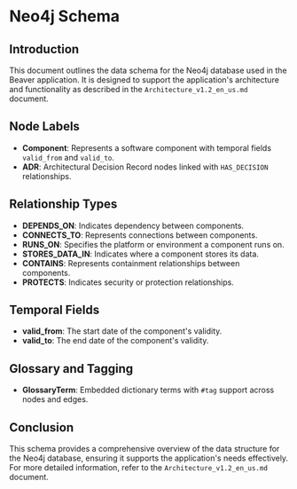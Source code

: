 # Neo4j Schema

## Introduction
This document outlines the data schema for the Neo4j database used in the Beaver application. It is designed to support the application's architecture and functionality as described in the `Architecture_v1.2_en_us.md` document.

## Node Labels
- **Component**: Represents a software component with temporal fields `valid_from` and `valid_to`.
- **ADR**: Architectural Decision Record nodes linked with `HAS_DECISION` relationships.

## Relationship Types
- **DEPENDS_ON**: Indicates dependency between components.
- **CONNECTS_TO**: Represents connections between components.
- **RUNS_ON**: Specifies the platform or environment a component runs on.
- **STORES_DATA_IN**: Indicates where a component stores its data.
- **CONTAINS**: Represents containment relationships between components.
- **PROTECTS**: Indicates security or protection relationships.

## Temporal Fields
- **valid_from**: The start date of the component's validity.
- **valid_to**: The end date of the component's validity.

## Glossary and Tagging
- **GlossaryTerm**: Embedded dictionary terms with `#tag` support across nodes and edges.

## Conclusion
This schema provides a comprehensive overview of the data structure for the Neo4j database, ensuring it supports the application's needs effectively. For more detailed information, refer to the `Architecture_v1.2_en_us.md` document. 